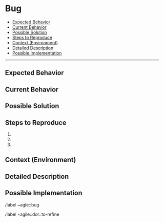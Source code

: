 <!--
SPDX-License-Identifier: AGPL-3.0-or-later
-->

# Bug

<!-- vim-markdown-toc GitLab -->

* [Expected Behavior](#expected-behavior)
* [Current Behavior](#current-behavior)
* [Possible Solution](#possible-solution)
* [Steps to Reproduce](#steps-to-reproduce)
* [Context (Environment)](#context-environment)
* [Detailed Description](#detailed-description)
* [Possible Implementation](#possible-implementation)

<!-- vim-markdown-toc -->

---
<!--- Provide a general summary of the issue in the Title above -->

## Expected Behavior
<!--- Tell us what should happen -->

## Current Behavior
<!--- Tell us what happens instead of the expected behavior -->

## Possible Solution
<!--- Not obligatory, but suggest a fix/reason for the bug, -->

## Steps to Reproduce
<!--- Provide a link to a live example, or an unambiguous set of steps to -->
<!--- reproduce this bug. Include code to reproduce, if relevant -->
1.
1.
1.

## Context (Environment)
<!--- How has this issue affected you? What are you trying to accomplish? -->
<!--- 
Providing context helps us come up with a solution that 
is most useful in the real world 
-->

<!--- Provide a general summary of the issue in the Title above -->

## Detailed Description
<!--- 
Provide a detailed description of the change or addition you are proposing 
-->

## Possible Implementation
<!--- Not obligatory, but suggest an idea for implementing addition or change -->

<!-- Actions -->
/label ~agle::bug

/label ~agile::dor::to-refine
